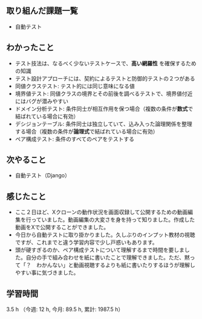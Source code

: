 ## 取り組んだ課題一覧
- 自動テスト

## わかったこと
- テスト技法は、なるべく少ないテストケースで、**高い網羅性** を確保するための知識
- テスト設計アプローチには、契約によるテストと防御的テストの２つがある
- 同値クラステスト: テスト的には同じ意味になる値
- 境界値テスト: 同値クラスの境界とその前後を調べるテストで、境界値付近にはバグが潜みやすい
- ドメイン分析テスト: 条件同士が相互作用を保つ場合（複数の条件が**数式**で結ばれている場合に有効）
- デシジョンテーブル: 条件同士は独立していて、込み入った論理関係を整理する場合（複数の条件が**論理式**で結ばれている場合に有効）
- ペア構成テスト: 条件のすべてのペアをテストする        
    
## 次やること
- 自動テスト（Django）    
    
## 感じたこと
- ここ２日ほど、Xクローンの動作状況を画面収録して公開するための動画編集を行っていました。動画編集の大変さを身を持って知りました。作成した動画をXで公開することができました。
- 今日から自動テストに取り掛かりました。久しぶりのインプット教材の視聴ですが、これまでと違う学習内容で少し戸惑いもあります。
- 頭が硬すぎるのか、ペア構成テストについて理解するまで時間を要しました。自分の手で組み合わせを紙に書いたことで理解できました。ただ、黙って「？　わかんない」と動画視聴するよりも紙に書いたりするほうが理解しやすい事に気づきました。        
    
## 学習時間
3.5 h （今週: 12 h, 今月: 89.5 h, 累計: 1987.5 h）